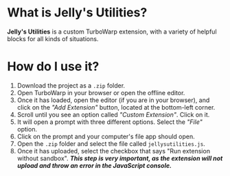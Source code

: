 # What is Jelly's Utilities?
**Jelly's Utilities** is a custom TurboWarp extension, with a variety of helpful blocks for all kinds of situations.

# How do I use it?
1. Download the project as a `.zip` folder.
2. Open TurboWarp in your browser or open the offline editor.
3. Once it has loaded, open the editor (if you are in your browser),
   and click on the *"Add Extension"* button, located at the bottom-left corner.
4. Scroll until you see an option called *"Custom Extension"*. Click on it.
5. It will open a prompt with three different options. Select the *"File"* option.
6. Click on the prompt and your computer's file app should open.
7. Open the `.zip` folder and select the file called `jellysutilities.js`.
8. Once it has uploaded, select the checkbox that says "Run extension without sandbox".
   ***This step is very important, as the extension will not upload and throw an error in
   the JavaScript console.***
